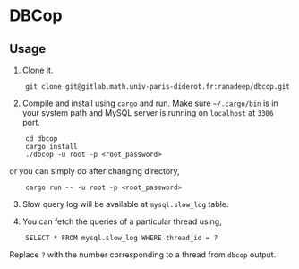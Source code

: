 # DBCop

## Usage

1.  Clone it.
```
    git clone git@gitlab.math.univ-paris-diderot.fr:ranadeep/dbcop.git
```

2.  Compile and install using `cargo` and run.
    Make sure `~/.cargo/bin` is in your system path and MySQL server is running on `localhost` at `3306` port.
```
    cd dbcop
    cargo install
    ./dbcop -u root -p <root_password>
```
or you can simply do after changing directory,
```
    cargo run -- -u root -p <root_password>
```

3.  Slow query log will be available at `mysql.slow_log` table.

4.  You can fetch the queries of a particular thread using,
```
    SELECT * FROM mysql.slow_log WHERE thread_id = ?
```
Replace `?` with the number corresponding to a thread from `dbcop` output.

